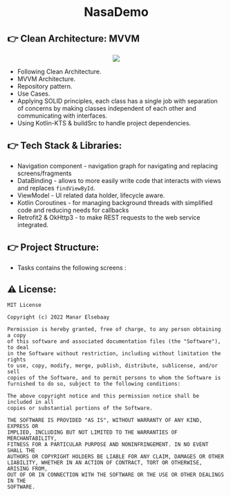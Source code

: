 
<h1 align="center">
  NasaDemo
</h1>

:point_right: Clean Architecture: MVVM
-----------------
<div align="center">
<img src="https://camo.githubusercontent.com/0ff5a5738b5561398acfa8563660dafbb5a4fa1e844fc171f930f2228c358f0d/68747470733a2f2f6d69726f2e6d656469756d2e636f6d2f6d61782f313430302f312a3375354a6e6d714f4e5234556e7752453674455633512e706e67">
</div>

- Following Clean Architecture.
- MVVM Architecture.
- Repository pattern.
- Use Cases.
- Applying SOLID principles, each class has a single job with separation of concerns by making classes independent
  of each other and communicating with interfaces.
- Using Kotlin-KTS & buildSrc to handle project dependencies.

:point_right: Tech Stack & Libraries:
-----------------

- Navigation component - navigation graph for navigating and replacing screens/fragments
- DataBinding - allows to more easily write code that interacts with views and replaces ```findViewById```.
- ViewModel - UI related data holder, lifecycle aware.
- Kotlin Coroutines - for managing background threads with simplified code and reducing needs for callbacks
- Retrofit2 & OkHttp3 - to make REST requests to the web service integrated.

:point_right: Project Structure:
-----------------

- Tasks contains the following screens :

  

:warning: License:
--------

```
MIT License

Copyright (c) 2022 Manar Elsebaay

Permission is hereby granted, free of charge, to any person obtaining a copy
of this software and associated documentation files (the "Software"), to deal
in the Software without restriction, including without limitation the rights
to use, copy, modify, merge, publish, distribute, sublicense, and/or sell
copies of the Software, and to permit persons to whom the Software is
furnished to do so, subject to the following conditions:

The above copyright notice and this permission notice shall be included in all
copies or substantial portions of the Software.

THE SOFTWARE IS PROVIDED "AS IS", WITHOUT WARRANTY OF ANY KIND, EXPRESS OR
IMPLIED, INCLUDING BUT NOT LIMITED TO THE WARRANTIES OF MERCHANTABILITY,
FITNESS FOR A PARTICULAR PURPOSE AND NONINFRINGEMENT. IN NO EVENT SHALL THE
AUTHORS OR COPYRIGHT HOLDERS BE LIABLE FOR ANY CLAIM, DAMAGES OR OTHER
LIABILITY, WHETHER IN AN ACTION OF CONTRACT, TORT OR OTHERWISE, ARISING FROM,
OUT OF OR IN CONNECTION WITH THE SOFTWARE OR THE USE OR OTHER DEALINGS IN THE
SOFTWARE.
```
